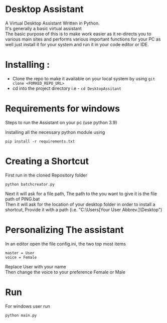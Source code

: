 # Desktop Assistant

A Virtual Desktop Assistant Written in Python.
<br> It's generally a basic virtual assistant<br>
The basic purpose of this is to make work easier as it re-directs you to various main sites and performs various important functions for your PC as well just install it for your system and run it in your code editor or IDE.<br>

# Installing :

- Clone the repo to make it available on your local system by using ```git clone <FORKED_REPO_URL>```
- cd into the project directory i.e  - ```cd DesktopAssitant```


# Requirements for windows
Steps to run the Assistant on your pc (use python 3.9)

Installing all the necessary python module using
```
pip install -r requirements.txt
```             

# Creating a Shortcut
First run in the cloned Repository folder
```
python batchcreator.py
```             
Next it will ask for a file path, The path to the you want to give it is the file path of PING.bat <br>
Then it will ask for the location of your desktop folder in order to install a shortcut, Provide it with a path (i.e. "C:\Users\[Your User Abbrev.]\Desktop") <br>

# Personalizing The assistant
In an editor open the file config.ini, the two top most items<br>
```
master = User
voice = Female
```
Replace User with your name<br>
Then change the voice to your preference Female or Male<br>

# Run
For windows user run
```
python main.py
```
